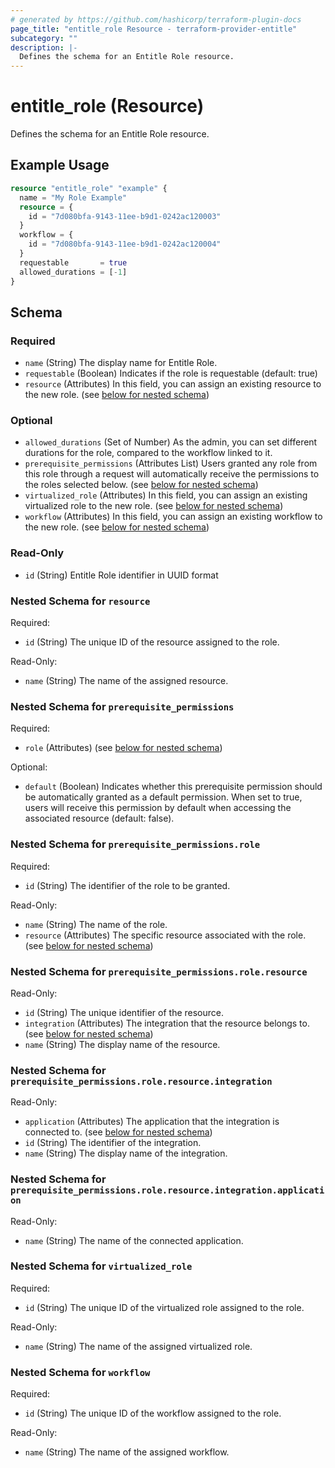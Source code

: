 ```yaml
---
# generated by https://github.com/hashicorp/terraform-plugin-docs
page_title: "entitle_role Resource - terraform-provider-entitle"
subcategory: ""
description: |-
  Defines the schema for an Entitle Role resource.
---
```


# entitle_role (Resource)

Defines the schema for an Entitle Role resource.

## Example Usage

```terraform
resource "entitle_role" "example" {
  name = "My Role Example"
  resource = {
    id = "7d080bfa-9143-11ee-b9d1-0242ac120003"
  }
  workflow = {
    id = "7d080bfa-9143-11ee-b9d1-0242ac120004"
  }
  requestable       = true
  allowed_durations = [-1]
}
```

<!-- schema generated by tfplugindocs -->
## Schema

### Required

- `name` (String) The display name for Entitle Role.
- `requestable` (Boolean) Indicates if the role is requestable (default: true)
- `resource` (Attributes) In this field, you can assign an existing resource to the new role. (see [below for nested schema](#nestedatt--resource))

### Optional

- `allowed_durations` (Set of Number) As the admin, you can set different durations for the role, compared to the workflow linked to it.
- `prerequisite_permissions` (Attributes List) Users granted any role from this role through a request will automatically receive the permissions to the roles selected below. (see [below for nested schema](#nestedatt--prerequisite_permissions))
- `virtualized_role` (Attributes) In this field, you can assign an existing virtualized role to the new role. (see [below for nested schema](#nestedatt--virtualized_role))
- `workflow` (Attributes) In this field, you can assign an existing workflow to the new role. (see [below for nested schema](#nestedatt--workflow))

### Read-Only

- `id` (String) Entitle Role identifier in UUID format

<a id="nestedatt--resource"></a>
### Nested Schema for `resource`

Required:

- `id` (String) The unique ID of the resource assigned to the role.

Read-Only:

- `name` (String) The name of the assigned resource.


<a id="nestedatt--prerequisite_permissions"></a>
### Nested Schema for `prerequisite_permissions`

Required:

- `role` (Attributes) (see [below for nested schema](#nestedatt--prerequisite_permissions--role))

Optional:

- `default` (Boolean) Indicates whether this prerequisite permission should be automatically granted as a default permission. When set to true, users will receive this permission by default when accessing the associated resource (default: false).

<a id="nestedatt--prerequisite_permissions--role"></a>
### Nested Schema for `prerequisite_permissions.role`

Required:

- `id` (String) The identifier of the role to be granted.

Read-Only:

- `name` (String) The name of the role.
- `resource` (Attributes) The specific resource associated with the role. (see [below for nested schema](#nestedatt--prerequisite_permissions--role--resource))

<a id="nestedatt--prerequisite_permissions--role--resource"></a>
### Nested Schema for `prerequisite_permissions.role.resource`

Read-Only:

- `id` (String) The unique identifier of the resource.
- `integration` (Attributes) The integration that the resource belongs to. (see [below for nested schema](#nestedatt--prerequisite_permissions--role--resource--integration))
- `name` (String) The display name of the resource.

<a id="nestedatt--prerequisite_permissions--role--resource--integration"></a>
### Nested Schema for `prerequisite_permissions.role.resource.integration`

Read-Only:

- `application` (Attributes) The application that the integration is connected to. (see [below for nested schema](#nestedatt--prerequisite_permissions--role--resource--integration--application))
- `id` (String) The identifier of the integration.
- `name` (String) The display name of the integration.

<a id="nestedatt--prerequisite_permissions--role--resource--integration--application"></a>
### Nested Schema for `prerequisite_permissions.role.resource.integration.application`

Read-Only:

- `name` (String) The name of the connected application.






<a id="nestedatt--virtualized_role"></a>
### Nested Schema for `virtualized_role`

Required:

- `id` (String) The unique ID of the virtualized role assigned to the role.

Read-Only:

- `name` (String) The name of the assigned virtualized role.


<a id="nestedatt--workflow"></a>
### Nested Schema for `workflow`

Required:

- `id` (String) The unique ID of the workflow assigned to the role.

Read-Only:

- `name` (String) The name of the assigned workflow.
